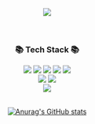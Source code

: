 <div align=center>
	<img src="https://capsule-render.vercel.app/api?type=rounded&color=auto&height=200&section=header&text=Yongbin%20Github!&fontSize=90" />	
</div>
<br><br>
<div align=center>
	<h3>📚 Tech Stack 📚</h3>
</div>
<div align="center">
	<img src="https://img.shields.io/badge/Java-007396?style=flat&logo=Conda-Forge&logoColor=white" />
	<img src="https://img.shields.io/badge/JavaScript-F7DF1E?style=flat&logo=JavaScript&logoColor=white" />
	<img src="https://img.shields.io/badge/jQuery-0769AD?style=flat&logo=jQuery&logoColor=white" />
	<img src="https://img.shields.io/badge/Spring-6DB33F?style=flat&logo=Spring&logoColor=white" />
  <img src="https://img.shields.io/badge/SpringBoot-6DB33F?style=flat&logo=SpringBoot&logoColor=white"/> 
	<br>
	<img src="https://img.shields.io/badge/Oracle%20SQL-F80000?style=flat&logo=Oracle&logoColor=white" />
	<img src="https://img.shields.io/badge/MySQL-4479A1?style=flat&logo=MySQL&logoColor=white" />
</div>


<div align=center>
<img src="https://github-readme-stats.vercel.app/api/top-langs/?username=ybin96&layout=compact&theme=slateorange"><br><br>
  
[![Anurag's GitHub stats](https://github-readme-stats.vercel.app/api?username=ybin96&show_icons=true&theme=slateorange)](https://github.com/ybin96/github-readme-stats)

  </div>

